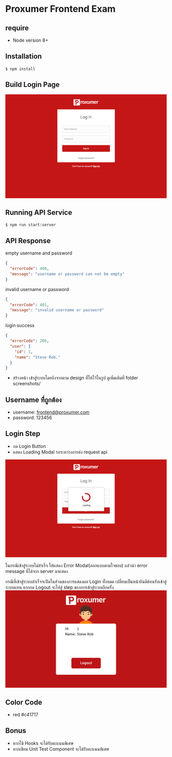 # Proxumer Frontend Exam

## require

- Node version 8+

## Installation

```
$ npm install
```

## Build Login Page

![](screenshots/proxumer-login.png)

## Running API Service

```
$ npm run start:server
```

## API Response

empty username and password

```json
{
  "errorCode": 400,
  "message": "username or password can not be empty"
}
```

invalid username or password

```json
{
  "errorCode": 401,
  "message": "invalid username or password"
}
```

login success

```json
{
  "errorCode": 200,
  "user": {
    "id": 1,
    "name": "Steve Rob."
  }
}
```

- สร้างหน้า เข้าสู่ระบบโดยอิงจากตาม design ที่ให้ไว้ในรูป ดูเพิ่มเติมที่ folder screenshots/

## Username ที่ถูกต้อง

- username: frontend@proxumer.com
- password: 123456

## Login Step

- กด Login Button
- แสดง Loading Modal รอระหว่างการส่ง request api

![](screenshots/proxumer-loading.png)

ในกรณีเข้าสู่ระบบไม่สำเร็จ ให้แสดง Error Modal(ออกแบบตามใจชอบ) แล้วนำ error message ที่ได้จาก server มาแสดง

กรณีที่เข้าสู่ระบบสำเร็จจะปิดในส่วนของการแสดงผล Login ทั้งหมด เปลี่ยนเป็นหน้ายินดีต้อนรับเข้าสู่ระบบแทน หากกด Logout จะไปสู่ step ของการเข้าสู่ระบบอีกครั้ง
![](screenshots/proxumer-user.png)

## Color Code

- red #c41717

## Bonus

- หากใช้ Hooks จะได้รับคะแนนพิเศษ
- หากเขียน Unit Test Component จะได้รับคะแนนพิเศษ
